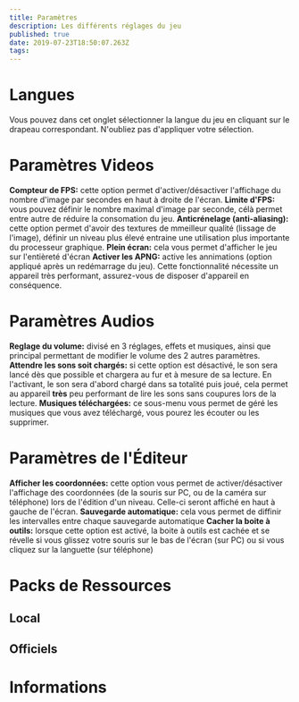 ```yaml
---
title: Paramètres
description: Les différents réglages du jeu
published: true
date: 2019-07-23T18:50:07.263Z
tags: 
---
```


# Langues
Vous pouvez dans cet onglet sélectionner la langue du jeu en cliquant sur le drapeau correspondant. N'oubliez pas d'appliquer votre sélection.

# Paramètres Videos
**Compteur de FPS:** cette option permet d'activer/désactiver l'affichage du nombre d'image par secondes en haut à droite de l'écran.
**Limite d'FPS:** vous pouvez définir le nombre maximal d'image par seconde, célà permet entre autre de réduire la consomation du jeu.
**Anticrénelage (anti-aliasing):** cette option permet d'avoir des textures de mmeilleur qualité (lissage de l'image), définir un niveau plus élevé entraine une utilisation plus importante du processeur graphique.
**Plein écran:** cela vous permet d'afficher le jeu sur l'entièreté d'écran
**Activer les APNG:** active les annimations (option appliqué après un redémarrage du jeu). Cette fonctionnalité nécessite un appareil très performant, assurez-vous de disposer d'appareil en conséquence.

# Paramètres Audios
**Reglage du volume:** divisé en 3 réglages, effets et musiques, ainsi que principal permettant de modifier le volume des 2 autres paramètres.
**Attendre les sons soit chargés:** si cette option est désactivé, le son sera lancé dès que possible et chargera au fur et à mesure de sa lecture. En l'activant, le son sera d'abord chargé dans sa totalité puis joué, cela permet au appareil **très** peu performant de lire les sons sans coupures lors de la lecture.
**Musiques téléchargées:** ce sous-menu vous permet de géré les musiques que vous avez téléchargé, vous pourez les écouter ou les supprimer.

# Paramètres de l'Éditeur
**Afficher les coordonnées:** cette option vous permet de activer/désactiver l'affichage des coordonnées (de la souris sur PC, ou de la caméra sur téléphone) lors de l'édition d'un niveau. Celle-ci seront affiché en haut à gauche de l'écran.
**Sauvegarde automatique:** cela vous permet de diffinir les intervalles entre chaque sauvegarde automatique
**Cacher la boite à outils:** lorsque cette option est activé, la boite à outils est cachée et se révelle si vous glissez votre souris sur le bas de l'écran (sur PC) ou si vous cliquez sur la languette (sur téléphone)

# Packs de Ressources
## Local
## Officiels

# Informations